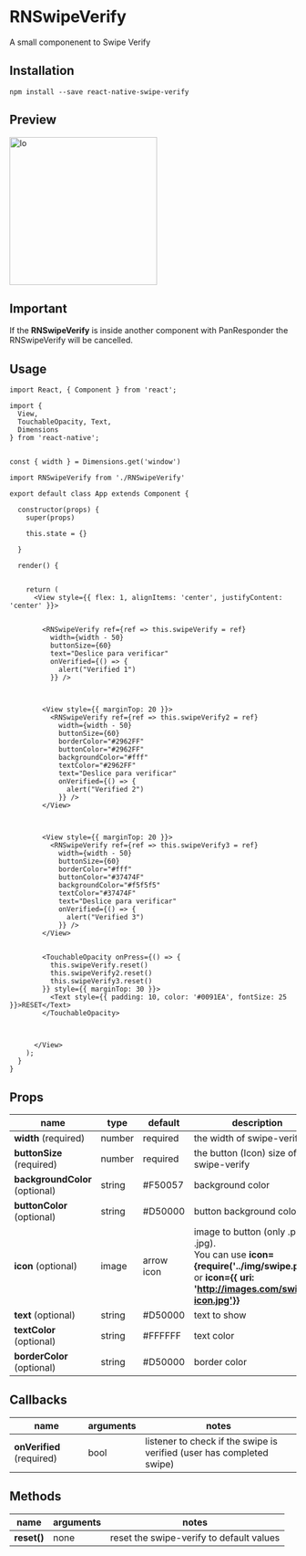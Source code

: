 RNSwipeVerify
=========

A small componenent to Swipe Verify

## Installation

  `npm install --save react-native-swipe-verify`

## Preview


<img width="259" alt="lo" src="https://user-images.githubusercontent.com/15864336/48955616-ba636900-ef1c-11e8-915b-5fa53939ffb3.png"> 


## Important
If the **RNSwipeVerify** is inside another component with PanResponder the  RNSwipeVerify will be cancelled.


## Usage


```JSX
import React, { Component } from 'react';

import {
  View,
  TouchableOpacity, Text,
  Dimensions
} from 'react-native';


const { width } = Dimensions.get('window')

import RNSwipeVerify from './RNSwipeVerify'

export default class App extends Component {

  constructor(props) {
    super(props)

    this.state = {}

  }

  render() {


    return (
      <View style={{ flex: 1, alignItems: 'center', justifyContent: 'center' }}>


        <RNSwipeVerify ref={ref => this.swipeVerify = ref}
          width={width - 50}
          buttonSize={60}
          text="Deslice para verificar"
          onVerified={() => {
            alert("Verified 1")
          }} />



        <View style={{ marginTop: 20 }}>
          <RNSwipeVerify ref={ref => this.swipeVerify2 = ref}
            width={width - 50}
            buttonSize={60}
            borderColor="#2962FF"
            buttonColor="#2962FF"
            backgroundColor="#fff"
            textColor="#2962FF"
            text="Deslice para verificar"
            onVerified={() => {
              alert("Verified 2")
            }} />
        </View>



        <View style={{ marginTop: 20 }}>
          <RNSwipeVerify ref={ref => this.swipeVerify3 = ref}
            width={width - 50}
            buttonSize={60}
            borderColor="#fff"
            buttonColor="#37474F"
            backgroundColor="#f5f5f5"
            textColor="#37474F"
            text="Deslice para verificar"
            onVerified={() => {
              alert("Verified 3")
            }} />
        </View>


        <TouchableOpacity onPress={() => {
          this.swipeVerify.reset()
          this.swipeVerify2.reset()
          this.swipeVerify3.reset()
        }} style={{ marginTop: 30 }}>
          <Text style={{ padding: 10, color: '#0091EA', fontSize: 25 }}>RESET</Text>
        </TouchableOpacity>



      </View>
    );
  }
}
```


## Props
| name | type | default | description |
| --- | --- | --- | --- |
| **width** (required) | number | required | the width of swipe-verify |
| **buttonSize** (required) | number | required | the button (Icon) size of swipe-verify |
| **backgroundColor** (optional) | string | #F50057 | background color |
| **buttonColor** (optional) | string | #D50000 | button background color |
| **icon** (optional) | image | arrow icon | image to button (only .png or .jpg).<br> You can use  **icon={require('../img/swipe.png')}**    or  **icon={{ uri: 'http://images.com/swipe-icon.jpg'}}** |
| **text** (optional) | string | #D50000 | text to show |
| **textColor** (optional) | string | #FFFFFF | text color |
| **borderColor** (optional) | string | #D50000 | border color |



## Callbacks

| name | arguments | notes |
| --- | --- | --- |
| **onVerified** (required) | bool | listener to check if the swipe is verified (user has completed swipe) |



## Methods

| name | arguments | notes |
| --- | --- | --- |
| **reset()** | none | reset the swipe-verify to default values |